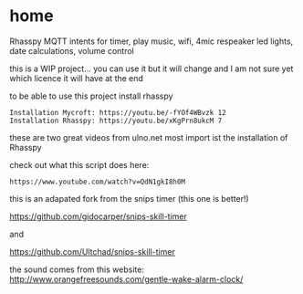 # home
Rhasspy MQTT intents for timer, play music, wifi, 4mic respeaker led lights, date calculations, volume control


this is a WIP project... you can use it but it will change and I am not sure yet which licence it will have at the end

to be able to use this project install rhasspy


    Installation Mycroft: https://youtu.be/-fYOf4WBvzk 12
    Installation Rhasspy: https://youtu.be/xKgPrn8ukcM 7


these are two great videos from ulno.net 
most import ist the installation of Rhasspy


check out what this script does here:

    https://www.youtube.com/watch?v=QdN1gkI8h0M




this is an adapated fork from the snips timer  (this one is better!) 

https://github.com/gidocarper/snips-skill-timer

and 

https://github.com/Ultchad/snips-skill-timer

the sound comes from this website:
http://www.orangefreesounds.com/gentle-wake-alarm-clock/
